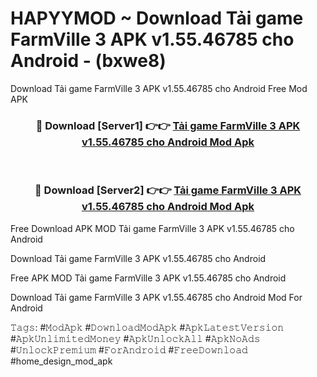 # HAPYYMOD ~ Download Tải game FarmVille 3 APK v1.55.46785 cho Android - (bxwe8)
Download Tải game FarmVille 3 APK v1.55.46785 cho Android Free Mod APK

<div align="center">
<h3>🔴 Download [Server1] 👉👉 <a href="https://apk-comot.site?title=Tải_game_FarmVille_3_APK_v1.55.46785_cho_Android">Tải game FarmVille 3 APK v1.55.46785 cho Android Mod Apk</a></h3><br>

<h3>🔴 Download [Server2] 👉👉 <a href="https://apk-comot.site?title=Tải_game_FarmVille_3_APK_v1.55.46785_cho_Android">Tải game FarmVille 3 APK v1.55.46785 cho Android Mod Apk</a></h3>
</div>


Free Download APK MOD Tải game FarmVille 3 APK v1.55.46785 cho Android

Download Tải game FarmVille 3 APK v1.55.46785 cho Android 

Free APK MOD Tải game FarmVille 3 APK v1.55.46785 cho Android 

Download Tải game FarmVille 3 APK v1.55.46785 cho Android Mod For Android

𝚃𝚊𝚐𝚜: #𝙼𝚘𝚍𝙰𝚙𝚔 #𝙳𝚘𝚠𝚗𝚕𝚘𝚊𝚍𝙼𝚘𝚍𝙰𝚙𝚔 #𝙰𝚙𝚔𝙻𝚊𝚝𝚎𝚜𝚝𝚅𝚎𝚛𝚜𝚒𝚘𝚗 #𝙰𝚙𝚔𝚄𝚗𝚕𝚒𝚖𝚒𝚝𝚎𝚍𝙼𝚘𝚗𝚎𝚢 #𝙰𝚙𝚔𝚄𝚗𝚕𝚘𝚌𝚔𝙰𝚕𝚕 #𝙰𝚙𝚔𝙽𝚘𝙰𝚍𝚜 #𝚄𝚗𝚕𝚘𝚌𝚔𝙿𝚛𝚎𝚖𝚒𝚞𝚖 #𝙵𝚘𝚛𝙰𝚗𝚍𝚛𝚘𝚒𝚍 #𝙵𝚛𝚎𝚎𝙳𝚘𝚠𝚗𝚕𝚘𝚊𝚍 #home_design_mod_apk